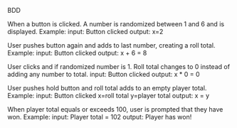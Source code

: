 BDD

When a button is clicked. A number is randomized between 1 and 6 and is displayed.
Example:
input:  Button clicked
output: x=2

User pushes button again and adds to last number, creating a roll total.
Example:
input:  Button clicked
output: x + 6 = 8

User clicks and if randomized number is 1. Roll total changes to 0 instead of adding any number to total.
input:  Button clicked
output: x * 0 = 0

User pushes hold button and roll total adds to an empty player total.
Example:
input: Button clicked x=roll total    y=player total
output: x = y

When player total equals or exceeds 100, user is prompted that they have won.
Example:
input: Player total = 102
output: Player has won!
